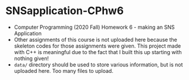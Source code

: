 # SNSapplication-CPhw6
* Computer Programming (2020 Fall) Homework 6 - making an SNS Application
* Other assignments of this course is not uploaded here because the skeleton codes for those assignments were given. This project made with C++ is meaningful due to the fact that I built this up starting with nothing given!
* `data/` directory should be used to store various information, but is not uploaded here. Too many files to upload.
